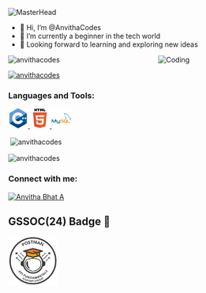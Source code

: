![MasterHead](https://user-images.githubusercontent.com/90236635/232446433-d5540fa2-fe28-4bb8-b929-cdb51fe61336.gif)
- 👋 Hi, I’m @AnvithaCodes
- 🌱 I’m currently a beginner in the tech world
- 🧠 Looking forward to learning and exploring new ideas

<img align="right" alt="Coding" width="200" src="https://user-images.githubusercontent.com/53329034/123502306-0fcdfc80-d669-11eb-87e4-d24cccfbbd00.gif">


<p align="left"> <img src="https://komarev.com/ghpvc/?username=anvithacodes&label=Profile%20views&color=0e75b6&style=flat" alt="anvithacodes" /> </p>
<p align="left"> <a href="https://github.com/ryo-ma/github-profile-trophy"><img src="https://github-profile-trophy.vercel.app/?username=anvithacodes" alt="anvithacodes" /></a> </p>

<h3 align="left">Languages and Tools:</h3>
<p align="left"> <a href="https://www.w3schools.com/cpp/" target="_blank" rel="noreferrer"> <img src="https://raw.githubusercontent.com/devicons/devicon/master/icons/cplusplus/cplusplus-original.svg" alt="cplusplus" width="40" height="40"/> </a> <a href="https://www.w3.org/html/" target="_blank" rel="noreferrer"> <img src="https://raw.githubusercontent.com/devicons/devicon/master/icons/html5/html5-original-wordmark.svg" alt="html5" width="40" height="40"/> </a> <a href="https://www.mysql.com/" target="_blank" rel="noreferrer"> <img src="https://raw.githubusercontent.com/devicons/devicon/master/icons/mysql/mysql-original-wordmark.svg" alt="mysql" width="40" height="40"/> </a> </p>

<p>&nbsp;<img align="center" src="https://github-readme-stats.vercel.app/api?username=anvithacodes&show_icons=true&locale=en" alt="anvithacodes" /></p>

<p><img align="center" src="https://github-readme-streak-stats.herokuapp.com/?user=anvithacodes&" alt="anvithacodes" /></p>


<h3 align="left">Connect with me:</h3>
<p align="left">
<a href="https://linkedin.com/in/anvitha bhat a" target="blank"><img align="center" src="https://raw.githubusercontent.com/rahuldkjain/github-profile-readme-generator/master/src/images/icons/Social/linked-in-alt.svg" alt="Anvitha Bhat A" height="30" width="40" /></a>
</p>

## GSSOC(24) Badge 🏅
<div style='display:flex; align-items:center; gap: 10px;' align='center' ><a href="https://gssoc.girlscript.tech/leaderboard">
<img src="https://raw.githubusercontent.com/girlscript/gssoc-website-new/main/public/badges/postman.png" width="100px" height="100px" />
</div>
